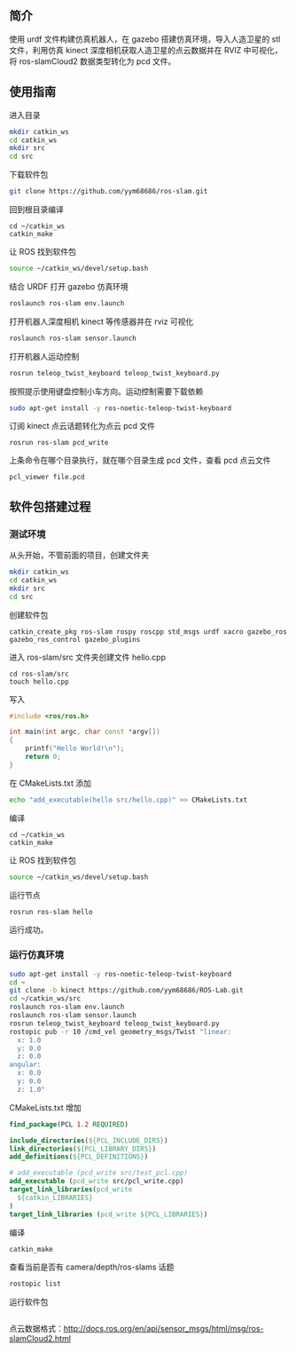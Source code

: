 ## 简介

使用 urdf 文件构建仿真机器人，在 gazebo 搭建仿真环境，导入人造卫星的 stl 文件，利用仿真 kinect 深度相机获取人造卫星的点云数据并在 RVIZ 中可视化，将 ros-slamCloud2 数据类型转化为 pcd 文件。

## 使用指南

进入目录

```bash
mkdir catkin_ws
cd catkin_ws
mkdir src
cd src
```

下载软件包

```bash
git clone https://github.com/yym68686/ros-slam.git
```

回到根目录编译

```
cd ~/catkin_ws
catkin_make
```

让 ROS 找到软件包

```bash
source ~/catkin_ws/devel/setup.bash
```

结合 URDF 打开 gazebo 仿真环境

```bash
roslaunch ros-slam env.launch
```

打开机器人深度相机 kinect 等传感器并在 rviz 可视化

```bash
roslaunch ros-slam sensor.launch
```

打开机器人运动控制

```bash
rosrun teleop_twist_keyboard teleop_twist_keyboard.py
```

按照提示使用键盘控制小车方向。运动控制需要下载依赖

```bash
sudo apt-get install -y ros-noetic-teleop-twist-keyboard
```

订阅 kinect 点云话题转化为点云 pcd 文件

```
rosrun ros-slam pcd_write
```

上条命令在哪个目录执行，就在哪个目录生成 pcd 文件，查看 pcd 点云文件

```
pcl_viewer file.pcd
```

## 软件包搭建过程

### 测试环境

从头开始，不管前面的项目，创建文件夹

```bash
mkdir catkin_ws
cd catkin_ws
mkdir src
cd src
```

创建软件包

```
catkin_create_pkg ros-slam rospy roscpp std_msgs urdf xacro gazebo_ros gazebo_ros_control gazebo_plugins
```

进入 ros-slam/src 文件夹创建文件 hello.cpp

```
cd ros-slam/src
touch hello.cpp
```

写入

```cpp
#include <ros/ros.h>

int main(int argc, char const *argv[])
{
    printf("Hello World!\n");
    return 0;
}
```

在 CMakeLists.txt 添加

```bash
echo "add_executable(hello src/hello.cpp)" >> CMakeLists.txt
```

编译

```
cd ~/catkin_ws
catkin_make
```

让 ROS 找到软件包

```bash
source ~/catkin_ws/devel/setup.bash
```

运行节点

```bash
rosrun ros-slam hello
```

运行成功。

### 运行仿真环境

```bash
sudo apt-get install -y ros-noetic-teleop-twist-keyboard
cd ~
git clone -b kinect https://github.com/yym68686/ROS-Lab.git
cd ~/catkin_ws/src
roslaunch ros-slam env.launch
roslaunch ros-slam sensor.launch
rosrun teleop_twist_keyboard teleop_twist_keyboard.py
rostopic pub -r 10 /cmd_vel geometry_msgs/Twist "linear:
  x: 1.0
  y: 0.0
  z: 0.0
angular:
  x: 0.0
  y: 0.0
  z: 1.0"
```

CMakeLists.txt 增加

```cmake
find_package(PCL 1.2 REQUIRED)

include_directories(${PCL_INCLUDE_DIRS})
link_directories(${PCL_LIBRARY_DIRS})
add_definitions(${PCL_DEFINITIONS})

# add_executable (pcd_write src/test_pcl.cpp)
add_executable (pcd_write src/pcl_write.cpp)
target_link_libraries(pcd_write
  ${catkin_LIBRARIES}
)
target_link_libraries (pcd_write ${PCL_LIBRARIES})
```

编译

```bash
catkin_make
```



查看当前是否有 camera/depth/ros-slams 话题

```bash
rostopic list
```

运行软件包

```bash

```

点云数据格式：http://docs.ros.org/en/api/sensor_msgs/html/msg/ros-slamCloud2.html

## 
